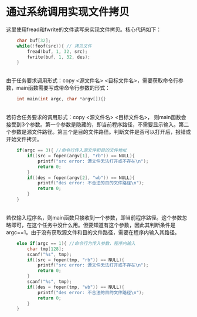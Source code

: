 # 通过系统调用实现文件拷贝
这里使用fread和fwrite的文件读写来实现文件拷贝。核心代码如下：
```c
    char buf[32];
    while(!feof(src)){ // 拷贝文件
        fread(buf, 1, 32, src);
        fwrite(buf, 1, 32, des);
    }
```  
<br>由于任务要求调用形式：copy <源文件名> <目标文件名>，需要获取命令行参数，main函数需要写成带命令行参数的形式：
```c
    int main(int argc, char *argv[]){}
```  
<br>若符合任务要求的调用形式：copy <源文件名> <目标文件名>， 则main函数会接受到3个参数。第一个参数是隐藏的，即当前程序路径，不需要显示输入。第二个参数是源文件路径。第三个是目的文件路径。判断文件是否可以打开后，报错或开始文件拷贝。
```c
    if(argc == 3){ //命令行传入源文件和目的文件地址
        if((src = fopen(argv[1], "rb")) == NULL){
            printf("src error: 源文件无法打开或不存在\n");
            return 0;
        }
        if((des = fopen(argv[2], "wb")) == NULL){
            printf("des error: 不合法的目的文件路径\n");
            return 0;
        }    
    }
```  
<br>若仅输入程序名，则main函数只接收到一个参数，即当前程序路径。这个参数忽略即可，在这个任务中没什么用。但要知道有这个参数，因此其判断条件是argc==1。由于没有获取源文件和目的文件路径，需要在程序内输入其路径。
```c
    else if(argc == 1){ //命令行为传入参数，程序内输入
        char tmp[128];
        scanf("%s", tmp);
        if((src = fopen(tmp, "rb")) == NULL){
            printf("src error: 源文件无法打开或不存在\n");
            return 0;
        }
        scanf("%s", tmp);
        if((des = fopen(tmp, "wb")) == NULL){
            printf("des error: 不合法的目的文件路径\n");
            return 0;
        }
    }
```

